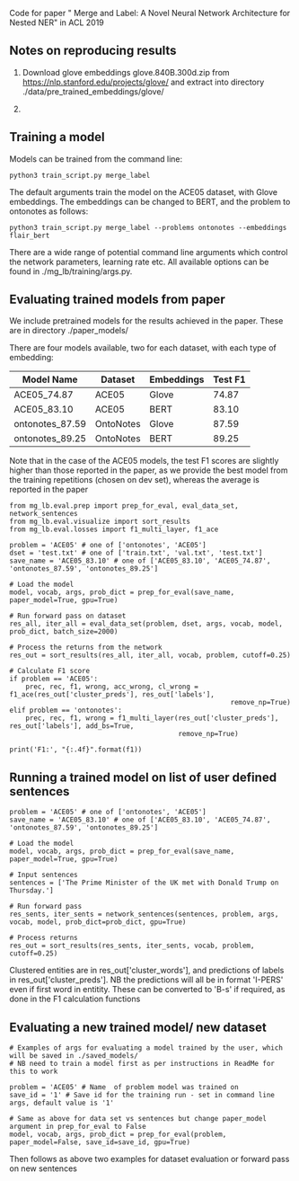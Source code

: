 Code for paper " Merge and Label: A Novel Neural Network Architecture for Nested NER" in ACL 2019


## Notes on reproducing results

1. Download glove embeddings glove.840B.300d.zip from https://nlp.stanford.edu/projects/glove/ and extract into 
directory ./data/pre_trained_embeddings/glove/

2. 



## Training a model

Models can be trained from the command line:

```python3 train_script.py merge_label```

The default arguments train the model on the ACE05 dataset, with Glove embeddings. The embeddings can be changed to BERT, and the problem to ontonotes as follows:

```python3 train_script.py merge_label --problems ontonotes --embeddings flair_bert```

There are a wide range of potential command line arguments which control the network parameters, learning rate etc. All available options can be found in ./mg_lb/training/args.py. 

## Evaluating trained models from paper

We include pretrained models for the results achieved in the paper. These are in directory ./paper_models/

There are four models available, two for each dataset, with each type of embedding:

| Model Name | Dataset | Embeddings | Test F1 |
| ------------- | ------------- | ------------- | ------------- |
| ACE05_74.87 | ACE05 | Glove| 74.87 |
| ACE05_83.10 | ACE05 | BERT | 83.10  |
| ontonotes_87.59 | OntoNotes  | Glove  | 87.59 |
| ontonotes_89.25 | OntoNotes  | BERT  | 89.25 |
 

Note that in the case of the ACE05 models, the test F1 scores are slightly higher than those reported in the paper, as we provide the best model from the training repetitions (chosen on dev set), whereas the average is reported in the paper



```
from mg_lb.eval.prep import prep_for_eval, eval_data_set, network_sentences
from mg_lb.eval.visualize import sort_results
from mg_lb.eval.losses import f1_multi_layer, f1_ace

problem = 'ACE05' # one of ['ontonotes', 'ACE05']
dset = 'test.txt' # one of ['train.txt', 'val.txt', 'test.txt']
save_name = 'ACE05_83.10' # one of ['ACE05_83.10', 'ACE05_74.87', 'ontonotes_87.59', 'ontonotes_89.25']

# Load the model
model, vocab, args, prob_dict = prep_for_eval(save_name, paper_model=True, gpu=True)

# Run forward pass on dataset
res_all, iter_all = eval_data_set(problem, dset, args, vocab, model, prob_dict, batch_size=2000)

# Process the returns from the network
res_out = sort_results(res_all, iter_all, vocab, problem, cutoff=0.25)

# Calculate F1 score
if problem == 'ACE05':
    prec, rec, f1, wrong, acc_wrong, cl_wrong = f1_ace(res_out['cluster_preds'], res_out['labels'], 
                                                       remove_np=True)
elif problem == 'ontonotes':
    prec, rec, f1, wrong = f1_multi_layer(res_out['cluster_preds'], res_out['labels'], add_bs=True,
                                          remove_np=True)
    
print('F1:', "{:.4f}".format(f1))

```

## Running a trained model on list of user defined sentences

```
problem = 'ACE05' # one of ['ontonotes', 'ACE05']
save_name = 'ACE05_83.10' # one of ['ACE05_83.10', 'ACE05_74.87', 'ontonotes_87.59', 'ontonotes_89.25']

# Load the model
model, vocab, args, prob_dict = prep_for_eval(save_name, paper_model=True, gpu=True)

# Input sentences
sentences = ['The Prime Minister of the UK met with Donald Trump on Thursday.']

# Run forward pass
res_sents, iter_sents = network_sentences(sentences, problem, args, vocab, model, prob_dict=prob_dict, gpu=True)

# Process returns
res_out = sort_results(res_sents, iter_sents, vocab, problem, cutoff=0.25)

```

Clustered entities are in res_out['cluster_words'], and predictions of labels in res_out['cluster_preds']. NB the predictions will all be in format 'I-PERS' even if first word in entitity. These can be converted to 'B-s' if required, as done in the F1 calculation functions


## Evaluating a new trained model/ new dataset

```
# Examples of args for evaluating a model trained by the user, which will be saved in ./saved_models/
# NB need to train a model first as per instructions in ReadMe for this to work 

problem = 'ACE05' # Name  of problem model was trained on
save_id = '1' # Save id for the training run - set in command line args, default value is '1'

# Same as above for data set vs sentences but change paper_model argument in prep_for_eval to False
model, vocab, args, prob_dict = prep_for_eval(problem, paper_model=False, save_id=save_id, gpu=True)

```

Then follows as above two examples for dataset evaluation or forward pass on new sentences
